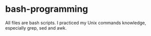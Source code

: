 # bash-programming

All files are bash scripts. I practiced my Unix commands knowledge, especially grep, sed and awk.
